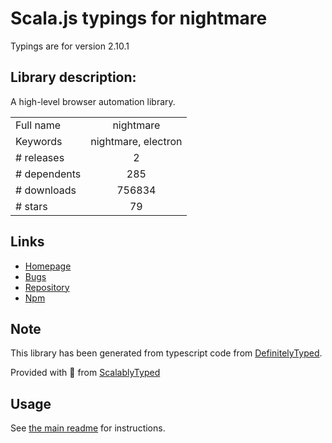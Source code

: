 
# Scala.js typings for nightmare

Typings are for version 2.10.1

## Library description:
A high-level browser automation library.

|                    |                 |
| ------------------ | :-------------: |
| Full name          | nightmare |
| Keywords           | nightmare, electron |
| # releases         | 2 |
| # dependents       | 285 |
| # downloads        | 756834 |
| # stars            | 79 |

## Links
- [Homepage](https://github.com/segmentio/nightmare#readme)
- [Bugs](https://github.com/segmentio/nightmare/issues)
- [Repository](https://github.com/segmentio/nightmare)
- [Npm](https://www.npmjs.com/package/nightmare)
    


## Note
This library has been generated from typescript code from [DefinitelyTyped](https://definitelytyped.org).

Provided with :purple_heart: from [ScalablyTyped](https://github.com/oyvindberg/ScalablyTyped)

## Usage
See [the main readme](../../readme.md) for instructions.


